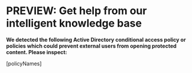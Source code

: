 <properties
    pageTitle="Policies that enabled AIP"
    description="Policies that enabled AIP to prevent external users accessing files"
	infoBubbleText="Policies that enabled AIP to prevent external users accessing files"
    service="microsoft.aip"
    resource=""
    authors="adan"
    ms.author="adan"
    displayOrder="1"
    articleId="ConditionalAccessPilicies-AIP"
    selfHelpType="diagnostics"
    diagnosticScenario="self_diagnostic"
    supportTopicIds="32727937"
    resourceTags=""
    productPesIds=""
    cloudEnvironments="public, fairfax, usnat, ussec"
	ownershipId="AzureIdentity_IdentityProtection"
/>

# PREVIEW: Get help from our intelligent knowledge base
<!--issueDescription-->
**We detected the following Active Directory conditional access policy or policies which could prevent external users from opening protected content. Please inspect:**
<!--$policyNames-->[policyNames]<!--/$policyNames-->
<!--/issueDescription-->